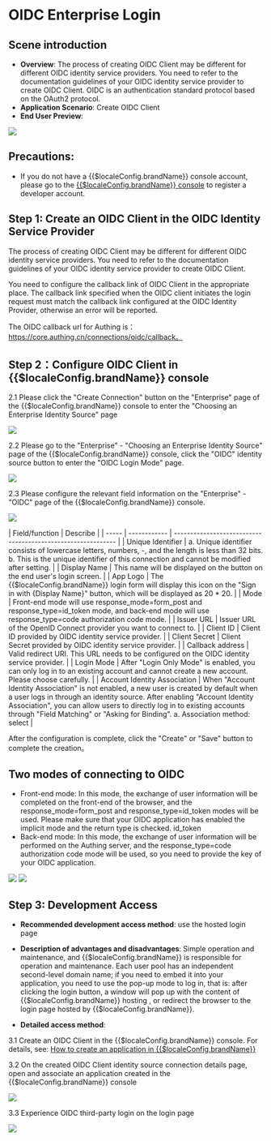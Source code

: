 # OIDC Enterprise Login

<LastUpdated/>

## Scene introduction

- **Overview**: The process of creating OIDC Client may be different for different OIDC identity service providers. You need to refer to the documentation guidelines of your OIDC identity service provider to create OIDC Client. OIDC is an authentication standard protocol based on the OAuth2 protocol.
- **Application Scenario**: Create OIDC Client
- **End User Preview**:

<img src="./images/oidc_0.png" >

## Precautions:

- If you do not have a {{$localeConfig.brandName}} console account, please go to the [{{$localeConfig.brandName}} console](https://authing.cn/) to register a developer account.

## Step 1: Create an OIDC Client in the OIDC Identity Service Provider

The process of creating OIDC Client may be different for different OIDC identity service providers. You need to refer to the documentation guidelines of your OIDC identity service provider to create OIDC Client.

You need to configure the callback link of OIDC Client in the appropriate place. The callback link specified when the OIDC client initiates the login request must match the callback link configured at the OIDC Identity Provider, otherwise an error will be reported.


The OIDC callback url for Authing is：https://core.authing.cn/connections/oidc/callback。


## Step 2：Configure OIDC Client in {{$localeConfig.brandName}} console

2.1 Please click the "Create Connection" button on the "Enterprise" page of the {{$localeConfig.brandName}} console to enter the "Choosing an Enterprise Identity Source" page

<img src="./images/oidc_1.png" >

2.2 Please go to the "Enterprise" - "Choosing an Enterprise Identity Source" page of the {{$localeConfig.brandName}} console, click the "OIDC" identity source button to enter the "OIDC Login Mode" page.

<img src="./images/oidc_2.png" >

2.3 Please configure the relevant field information on the "Enterprise" - "OIDC" page of the {{$localeConfig.brandName}} console.

<img src="./images/oidc_3.png" >

| Field/function    | Describe                                                     |
| ----- | ------------ | ------------------------------------------------------------ |
| Unique Identifier | a. Unique identifier consists of lowercase letters, numbers, -, and the length is less than 32 bits. b. This is the unique identifier of this connection and cannot be modified after setting. |
| Display Name | This name will be displayed on the button on the end user's login screen. |
| App Logo | The {{$localeConfig.brandName}} login form will display this icon on the "Sign in with {Display Name}" button, which will be displayed as 20 * 20. |
| Mode | Front-end mode will use response_mode=form_post and response_type=id_token mode, and back-end mode will use response_type=code authorization code mode. |
| Issuer URL | Issuer URL of the OpenID Connect provider you want to connect to. |
| Client ID | Client ID provided by OIDC identity service provider. |
| Client Secret | Client Secret provided by OIDC identity service provider. |
| Callback address | Valid redirect URI. This URL needs to be configured on the OIDC identity service provider. |
| Login Mode | After "Login Only Mode" is enabled, you can only log in to an existing account and cannot create a new account. Please choose carefully. |
| Account Identity Association | When "Account Identity Association" is not enabled, a new user is created by default when a user logs in through an identity source. After enabling "Account Identity Association", you can allow users to directly log in to existing accounts through "Field Matching" or "Asking for Binding". a. Association method: select |

After the configuration is complete, click the "Create" or "Save" button to complete the creation。

## Two modes of connecting to OIDC
- Front-end mode: In this mode, the exchange of user information will be completed on the front-end of the browser, and the response_mode=form_post and response_type=id_token modes will be used. Please make sure that your OIDC application has enabled the implicit mode and the return type is checked. id_token
- Back-end mode: In this mode, the exchange of user information will be performed on the Authing server, and the response_type=code authorization code mode will be used, so you need to provide the key of your OIDC application.

<img src="./images/oidc_4.png" >
<img src="./images/oidc_5.png" >

## Step 3: Development Access

- **Recommended development access method**: use the hosted login page

- **Description of advantages and disadvantages**: Simple operation and maintenance, and {{$localeConfig.brandName}} is responsible for operation and maintenance. Each user pool has an independent second-level domain name; if you need to embed it into your application, you need to use the pop-up mode to log in, that is: after clicking the login button, a window will pop up with the content of {{$localeConfig.brandName}} hosting , or redirect the browser to the login page hosted by {{$localeConfig.brandName}}.

- **Detailed access method**:

3.1 Create an OIDC Client in the {{$localeConfig.brandName}} console. For details, see: [How to create an application in {{$localeConfig.brandName}}](/guides/app-new/create-app/create-app.md)

3.2 On the created OIDC Client identity source connection details page, open and associate an application created in the {{$localeConfig.brandName}} console

<img src="./images/oidc_6.png" >

3.3 Experience OIDC third-party login on the login page

<img src="./images/oidc_7.png" >
